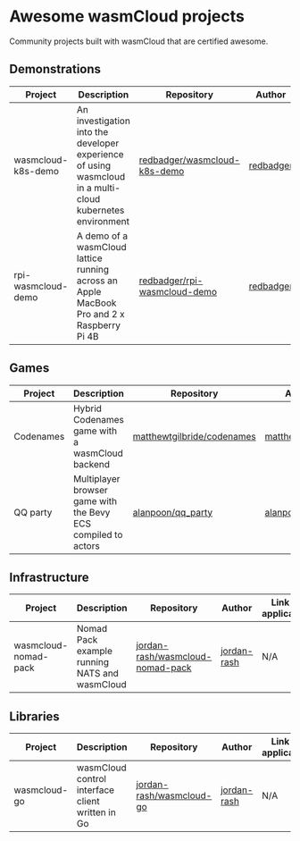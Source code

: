 # Awesome wasmCloud projects

Community projects built with wasmCloud that are certified awesome. 

## Demonstrations

| Project | Description | Repository | Author | Link (if applicable) | 
|---|---|---|---|---|
| wasmcloud-k8s-demo | An investigation into the developer experience of using wasmcloud in a multi-cloud kubernetes environment | [redbadger/wasmcloud-k8s-demo](https://github.com/redbadger/wasmcloud-k8s-demo) | [redbadger](https://github.com/redbadger) | https://www.youtube.com/watch?v=krbx09oJ2Q8 |
| rpi-wasmcloud-demo | A demo of a wasmCloud lattice running across an Apple MacBook Pro and 2 x Raspberry Pi 4B | [redbadger/rpi-wasmcloud-demo](https://github.com/redbadger/rpi-wasmcloud-demo) | [redbadger](https://github.com/redbadger) | N/A |

## Games
| Project | Description | Repository | Author | Link (if applicable) | 
|---|---|---|---|---|
| Codenames | Hybrid Codenames game with a wasmCloud backend | [matthewtgilbride/codenames](https://github.com/matthewtgilbride/codenames/tree/main/service/wasm) | [matthewtgilbride](https://github.com/matthewtgilbride) | https://codenames.mattgilbride.com/ |
| QQ party | Multiplayer browser game with the Bevy ECS compiled to actors | [alanpoon/qq_party](https://github.com/alanpoon/qq_party) | [alanpoon](https://github.com/alanpoon) | N/A |

## Infrastructure
| Project | Description | Repository | Author | Link (if applicable) | 
|---|---|---|---|---|
| wasmcloud-nomad-pack | Nomad Pack example running NATS and wasmCloud | [jordan-rash/wasmcloud-nomad-pack](https://github.com/jordan-rash/wasmcloud-nomad-pack) | [jordan-rash](https://github.com/jordan-rash) | N/A |

## Libraries
| Project | Description | Repository | Author | Link (if applicable) | 
|---|---|---|---|---|
| wasmcloud-go | wasmCloud control interface client written in Go | [jordan-rash/wasmcloud-go](https://github.com/jordan-rash/wasmcloud-go) | [jordan-rash](https://github.com/jordan-rash) | N/A |


